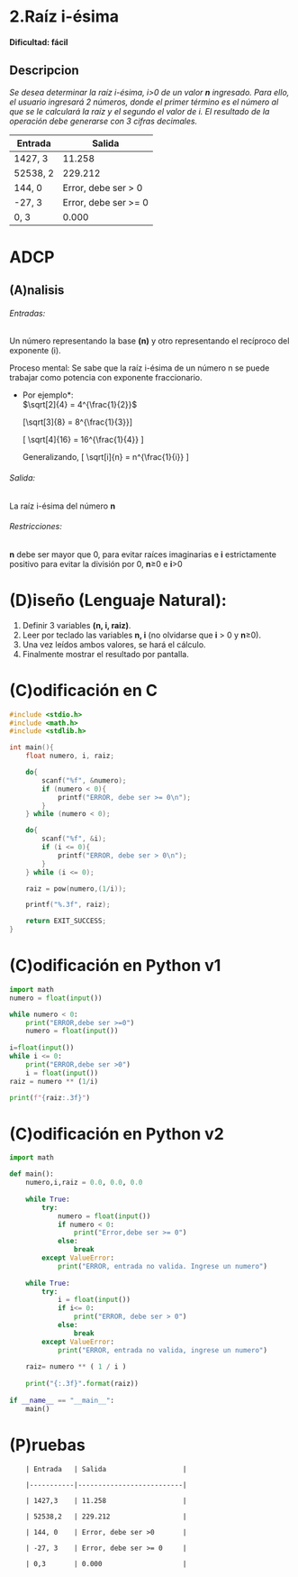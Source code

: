 
# 2.Raíz i-ésima

#### Dificultad: fácil

## Descripcion

*Se desea determinar la raíz i-ésima, i>0 de un valor **n** ingresado. Para ello, el usuario ingresará 2 números, donde el primer término es el número al que se le calculará la raíz y el segundo el valor de i. El resultado de la operación debe generarse con 3 cifras decimales.*

| Entrada   | Salida                   |
|-----------|--------------------------|
| 1427, 3   | 11.258                   |
| 52538, 2  | 229.212                  |
| 144, 0    | Error, debe ser > 0      |
| -27, 3    | Error, debe ser >= 0     |
| 0, 3      | 0.000                    |

# ADCP

## (A)nalisis

###### Entradas:  
Un número representando la base **(n)** y otro representando el recíproco del exponente (i).

Proceso mental: Se sabe que la raíz i-ésima de un número n se puede trabajar como potencia con exponente fraccionario.

* Por ejemplo\*:    	
    $\sqrt[2]{4} = 4^{\frac{1}{2}}$

    \[\sqrt[3]{8} = 8^{\frac{1}{3}}\]

    \[ \sqrt[4]{16} = 16^{\frac{1}{4}} \]

    Generalizando, \[ \sqrt[i]{n} = n^{\frac{1}{i}} \]

###### Salida: 
La raíz i-ésima del número **n**

###### Restricciones: 
**n** debe ser mayor que 0, para evitar raíces imaginarias e **i** estrictamente positivo para evitar la división por 0, **n**≥0 e **i**>0

# (D)iseño (Lenguaje Natural):
1. Definir 3 variables **(n, i, raiz)**. 
2. Leer por teclado las variables **n, i** (no olvidarse que **i** > 0 y **n**≥0). 
3. Una vez leídos ambos valores, se hará el cálculo.
4. Finalmente mostrar el resultado por pantalla.

# (C)odificación en C
```c
#include <stdio.h>
#include <math.h>
#include <stdlib.h>

int main(){
    float numero, i, raiz;

    do{
        scanf("%f", &numero);
        if (numero < 0){
            printf("ERROR, debe ser >= 0\n");
        } 
    } while (numero < 0);

    do{
        scanf("%f", &i);
        if (i <= 0){
            printf("ERROR, debe ser > 0\n");
        }    
    } while (i <= 0);

    raiz = pow(numero,(1/i));

    printf("%.3f", raiz);

    return EXIT_SUCCESS;
}
```
# (C)odificación en Python v1
```py
import math
numero = float(input())

while numero < 0:
    print("ERROR,debe ser >=0")
    numero = float(input())
    
i=float(input())
while i <= 0:
    print("ERROR,debe ser >0")
    i = float(input())
raiz = numero ** (1/i)

print(f"{raiz:.3f}")
```

# (C)odificación en Python v2
```py
import math

def main():
    numero,i,raiz = 0.0, 0.0, 0.0
    
    while True:
        try:
            numero = float(input())
            if numero < 0:
                print("Error,debe ser >= 0")
            else:
                break
        except ValueError:
            print("ERROR, entrada no valida. Ingrese un numero")
            
    while True:
        try:
            i = float(input())
            if i<= 0:
                print("ERROR, debe ser > 0")
            else:
                break
        except ValueError:
            print("ERROR, entrada no valida, ingrese un numero")
    
    raiz= numero ** ( 1 / i )
    
    print("{:.3f}".format(raiz))
    
if __name__ == "__main__":
    main()
```

# (P)ruebas


		| Entrada   | Salida                   |
		
		|-----------|--------------------------|
		
		| 1427,3    | 11.258                   |
		
		| 52538,2   | 229.212                  |
		
		| 144, 0    | Error, debe ser >0       |
		
		| -27, 3    | Error, debe ser >= 0     |
		
		| 0,3       | 0.000                    |
